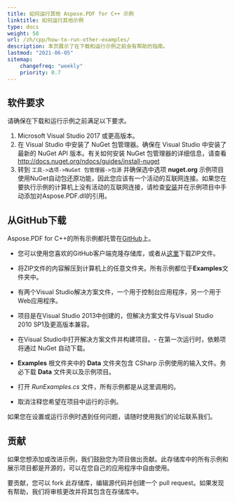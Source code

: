 ```yaml
---
title: 如何运行其他 Aspose.PDF for C++ 示例
linktitle: 如何运行其他示例
type: docs
weight: 50
url: /zh/cpp/how-to-run-other-examples/
description: 本页展示了在下载和运行示例之前会有帮助的指南。
lastmod: "2021-06-05"
sitemap:
    changefreq: "weekly"
    priority: 0.7
---
```


## 软件要求

请确保在下载和运行示例之前满足以下要求。

1. Microsoft Visual Studio 2017 或更高版本。
1. 在 Visual Studio 中安装了 NuGet 包管理器。确保在 Visual Studio 中安装了最新的 NuGet API 版本。有关如何安装 NuGet 包管理器的详细信息，请查看 <http://docs.nuget.org/ndocs/guides/install-nuget>
1. 转到 `工具->选项->NuGet 包管理器->包源` 并确保选中选项 **nuget.org** 示例项目使用NuGet自动包还原功能，因此您应该有一个活动的互联网连接。如果您在要执行示例的计算机上没有活动的互联网连接，请检查[安装](/pdf/zh/cpp/installation/)并在示例项目中手动添加对Aspose.PDF.dll的引用。

## 从GitHub下载

Aspose.PDF for C++的所有示例都托管在[GitHub](https://github.com/aspose-pdf/Aspose.PDF-for-C)上。

- 您可以使用您喜欢的GitHub客户端克隆存储库，或者从[这里](https://codeload.github.com/aspose-pdf/Aspose.PDF-for-C/zip/master)下载ZIP文件。
- 将ZIP文件的内容解压到计算机上的任意文件夹。所有示例都位于**Examples**文件夹中。
- 有两个Visual Studio解决方案文件，一个用于控制台应用程序，另一个用于Web应用程序。
- 项目是在Visual Studio 2013中创建的，但解决方案文件与Visual Studio 2010 SP1及更高版本兼容。

- 在Visual Studio中打开解决方案文件并构建项目。- 在第一次运行时，依赖项将通过 NuGet 自动下载。
- **Examples** 根文件夹中的 **Data** 文件夹包含 CSharp 示例使用的输入文件。务必下载 **Data** 文件夹以及示例项目。
- 打开 *RunExamples.cs* 文件，所有示例都是从这里调用的。
- 取消注释您希望在项目中运行的示例。

如果您在设置或运行示例时遇到任何问题，请随时使用我们的论坛联系我们。

## 贡献

如果您想添加或改进示例，我们鼓励您为项目做出贡献。此存储库中的所有示例和展示项目都是开源的，可以在您自己的应用程序中自由使用。

要贡献，您可以 fork 此存储库，编辑源代码并创建一个 pull request。如果发现有帮助，我们将审核更改并将其包含在存储库中。